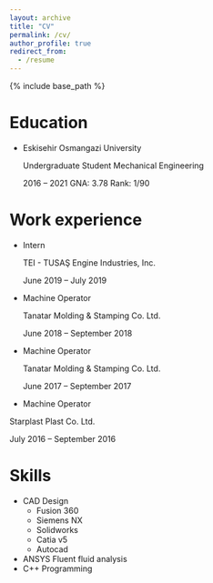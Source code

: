 ```yaml
---
layout: archive
title: "CV"
permalink: /cv/
author_profile: true
redirect_from:
  - /resume
---
```


{% include base_path %}

Education
======
*  Eskisehir Osmangazi University

   Undergraduate Student Mechanical Engineering
   
   2016 – 2021 GNA: 3.78 Rank: 1/90

Work experience
======

 
  * Intern
  
    TEI - TUSAŞ Engine Industries, Inc.
    
    June 2019 – July 2019
    
    
  * Machine Operator
  
    Tanatar Molding & Stamping Co. Ltd.
    
    June 2018 – September 2018
    

  * Machine Operator
  
    Tanatar Molding & Stamping Co. Ltd.
    
    June 2017 – September 2017
    

  
  * Machine Operator
  
   Starplast Plast Co. Ltd.
   
   July 2016 – September 2016

Skills
======
* CAD Design
  * Fusion 360
  * Siemens NX
  * Solidworks
  * Catia v5
  * Autocad
 * ANSYS Fluent fluid analysis
 * C++ Programming

